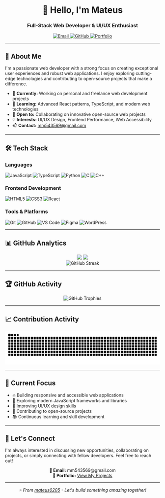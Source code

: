 <div align="center">
  <h1>👋 Hello, I'm Mateus</h1>
  <h3>Full-Stack Web Developer & UI/UX Enthusiast</h3>
  
  <p>
    <a href="mailto:mm543569@gmail.com">
      <img src="https://img.shields.io/badge/Email-D14836?style=for-the-badge&logo=gmail&logoColor=white" alt="Email" />
    </a>
    <a href="https://github.com/mateus0205">
      <img src="https://img.shields.io/badge/GitHub-100000?style=for-the-badge&logo=github&logoColor=white" alt="GitHub" />
    </a>
    <a href="https://github.com/mateus0205?tab=repositories">
      <img src="https://img.shields.io/badge/Portfolio-FF5722?style=for-the-badge&logo=todoist&logoColor=white" alt="Portfolio" />
    </a>
  </p>
</div>

---

## 🚀 About Me

I'm a passionate web developer with a strong focus on creating exceptional user experiences and robust web applications. I enjoy exploring cutting-edge technologies and contributing to open-source projects that make a difference.

- 🔭 **Currently:** Working on personal and freelance web development projects
- 🌱 **Learning:** Advanced React patterns, TypeScript, and modern web technologies
- 👯 **Open to:** Collaborating on innovative open-source web projects
- 💡 **Interests:** UI/UX Design, Frontend Performance, Web Accessibility
- 📫 **Contact:** mm543569@gmail.com

---

## 🛠️ Tech Stack

### Languages
<p>
  <img src="https://img.shields.io/badge/JavaScript-F7DF1E?style=for-the-badge&logo=javascript&logoColor=black" alt="JavaScript" />
  <img src="https://img.shields.io/badge/TypeScript-007ACC?style=for-the-badge&logo=typescript&logoColor=white" alt="TypeScript" />
  <img src="https://img.shields.io/badge/Python-3776AB?style=for-the-badge&logo=python&logoColor=white" alt="Python" />
  <img src="https://img.shields.io/badge/C-00599C?style=for-the-badge&logo=c&logoColor=white" alt="C" />
  <img src="https://img.shields.io/badge/C++-00599C?style=for-the-badge&logo=cplusplus&logoColor=white" alt="C++" />
</p>

### Frontend Development
<p>
  <img src="https://img.shields.io/badge/HTML5-E34F26?style=for-the-badge&logo=html5&logoColor=white" alt="HTML5" />
  <img src="https://img.shields.io/badge/CSS3-1572B6?style=for-the-badge&logo=css3&logoColor=white" alt="CSS3" />
  <img src="https://img.shields.io/badge/React-20232A?style=for-the-badge&logo=react&logoColor=61DAFB" alt="React" />
</p>

### Tools & Platforms
<p>
  <img src="https://img.shields.io/badge/Git-F05032?style=for-the-badge&logo=git&logoColor=white" alt="Git" />
  <img src="https://img.shields.io/badge/GitHub-100000?style=for-the-badge&logo=github&logoColor=white" alt="GitHub" />
  <img src="https://img.shields.io/badge/VS_Code-0078D4?style=for-the-badge&logo=visual%20studio%20code&logoColor=white" alt="VS Code" />
  <img src="https://img.shields.io/badge/Figma-F24E1E?style=for-the-badge&logo=figma&logoColor=white" alt="Figma" />
  <img src="https://img.shields.io/badge/WordPress-21759B?style=for-the-badge&logo=wordpress&logoColor=white" alt="WordPress" />
</p>

---

## 📊 GitHub Analytics

<!-- Versão mais estável das estatísticas -->
<div align="center">
  <img height="180em" src="https://github-readme-stats.vercel.app/api?username=mateus0205&show_icons=true&theme=tokyonight&include_all_commits=false&count_private=false&hide_border=true&cache_seconds=86400" />
  <img height="180em" src="https://github-readme-stats.vercel.app/api/top-langs/?username=mateus0205&layout=compact&langs_count=6&theme=tokyonight&hide_border=true&cache_seconds=86400" />
</div>

<!-- Streak stats - geralmente mais estável -->
<div align="center">
  <img src="https://streak-stats.demolab.com/?user=mateus0205&theme=tokyonight&hide_border=true" alt="GitHub Streak" />
</div>

---

## 🏆 GitHub Activity

<!-- Versão simplificada que funciona melhor -->
<div align="center">
  <img src="https://github-profile-trophy.vercel.app/?username=mateus0205&theme=tokyonight&no-frame=true&no-bg=true&margin-w=4&row=1&column=6" alt="GitHub Trophies" />
</div>

---

## 📈 Contribution Activity

<div align="center">
  <img src="https://raw.githubusercontent.com/mateus0205/mateus0205/output/snake.svg" alt="Snake animation" />
</div>

---

## 🎯 Current Focus

- 🔥 Building responsive and accessible web applications
- 🚀 Exploring modern JavaScript frameworks and libraries
- 🎨 Improving UI/UX design skills
- 🤝 Contributing to open-source projects
- 📚 Continuous learning and skill development

---

## 💼 Let's Connect

I'm always interested in discussing new opportunities, collaborating on projects, or simply connecting with fellow developers. Feel free to reach out!

<div align="center">
  <p>
    <strong>📧 Email:</strong> mm543569@gmail.com<br>
    <strong>🔗 Portfolio:</strong> <a href="https://github.com/mateus0205?tab=repositories">View My Projects</a>
  </p>
</div>

---

<div align="center">
  <i>⭐ From <a href="https://github.com/mateus0205">mateus0205</a> - Let's build something amazing together!</i>
</div>
